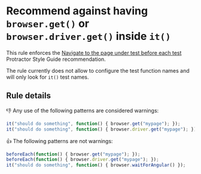# Recommend against having `browser.get()` or `browser.driver.get()` inside `it()`

This rule enforces the [Navigate to the page under test before each test](https://github.com/angular/protractor/blob/master/docs/style-guide.md#navigate-to-the-page-under-test-before-each-test) Protractor Style Guide recommendation.

The rule currently does not allow to configure the test function names and will only look for `it()` test names.

## Rule details

:thumbsdown: Any use of the following patterns are considered warnings:

```js
it("should do something", function() { browser.get("mypage"); });
it("should do something", function() { browser.driver.get("mypage"); });
```

:thumbsup: The following patterns are not warnings:

```js
beforeEach(function() { browser.get("mypage"); });
beforeEach(function() { browser.driver.get("mypage"); });
it("should do something", function() { browser.waitForAngular() });
```
